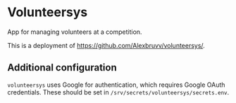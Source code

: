 # Volunteersys

App for managing volunteers at a competition.

This is a deployment of <https://github.com/Alexbruvv/volunteersys/>.

## Additional configuration

`volunteersys` uses Google for authentication, which requires Google OAuth credentials. These should be set in `/srv/secrets/volunteersys/secrets.env`.
